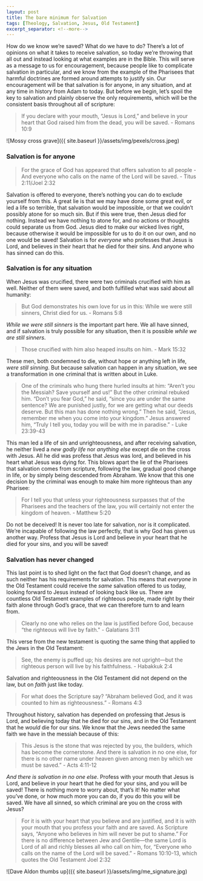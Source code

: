 ```yaml
---
layout: post
title: The bare minimum for Salvation
tags: [Theology, Salvation, Jesus, Old Testament]
excerpt_separator: <!--more-->
---
```


How do we know we’re saved? What do we have to do? There’s a lot of opinions on what it takes to receive salvation, so today we’re throwing that all out and instead looking at what examples are in the Bible. This will serve as a message to us for encouragement, because people like to complicate salvation in particular, and we know from the example of the Pharisees that harmful doctrines are formed around attempts to justify sin. Our encouragement will be that salvation is for anyone, in any situation, and at any time in history from Adam to today. But before we begin, let’s spoil the key to salvation and plainly observe the only requirements, which will be the consistent basis throughout all of scripture:

>If you declare with your mouth, “Jesus is Lord,” and believe in your heart that God raised him from the dead, you will be saved. - Romans 10:9

<!--more-->

![Mossy cross grave]({{ site.baseurl }}/assets/img/pexels/cross.jpeg)

### Salvation is for anyone

>For the grace of God has appeared that offers salvation to all people - And everyone who calls on the name of the Lord will be saved. - Titus 2:11/Joel 2:32

Salvation is offered to everyone, there’s nothing you can do to exclude yourself from this. A great lie is that we may have done some great evil, or led a life so terrible, that salvation would be impossible, or that we couldn’t possibly atone for so much sin. But if this were true, then Jesus died for nothing. Instead we have nothing to atone for, and no actions or thoughts could separate us from God. Jesus died to make our wicked lives right, because otherwise it would be impossible for us to do it on our own, and no one would be saved! Salvation is for *everyone* who professes that Jesus is Lord, and believes in their heart that he died for their sins. And anyone who has sinned can do this.

### Salvation is for any situation

When Jesus was crucified, there were two criminals crucified with him as well. Neither of them were saved, and both fulfilled what was said about all humanity:

>But God demonstrates his own love for us in this: While we were still sinners, Christ died for us. - Romans 5:8

*While we were still sinners* is the important part here. We all have sinned, and if salvation is truly possible for any situation, then it is possible *while we are still sinners*.

>Those crucified with him also heaped insults on him. - Mark 15:32

These men, both condemned to die, without hope or anything left in life, *were still sinning*. But because salvation can happen in any situation, we see a transformation in one criminal that is written about in Luke.

>One of the criminals who hung there hurled insults at him: “Aren’t you the Messiah? Save yourself and us!” But the other criminal rebuked him. “Don’t you fear God,” he said, “since you are under the same sentence? We are punished justly, for we are getting what our deeds deserve. But this man has done nothing wrong.” Then he said, “Jesus, remember me when you come into your kingdom.” Jesus answered him, “Truly I tell you, today you will be with me in paradise.” - Luke 23:39-43

This man led a life of sin and unrighteousness, and after receiving salvation, he neither lived a *new godly life* nor *anything else* except die on the cross with Jesus. All he did was profess that Jesus was lord, and believed in his heart what Jesus was dying for. This blows apart the lie of the Pharisees that salvation comes from scripture, following the law, gradual good change in life, or by simply being descended from Abraham. We know that this one decision by the criminal was enough to make him more righteous than any Pharisee:

>For I tell you that unless your righteousness surpasses that of the Pharisees and the teachers of the law, you will certainly not enter the kingdom of heaven. - Matthew 5:20

Do not be deceived! It is never too late for salvation, nor is it complicated. We’re incapable of following the law perfectly, that is why God has given us another way. Profess that Jesus is Lord and believe in your heart that he died for your sins, and you will be saved!

### Salvation has never changed

This last point is to shed light on the fact that God doesn’t change, and as such neither has his requirements for salvation. This means that *everyone* in the Old Testament could receive the *same* salvation offered to us today, looking forward to Jesus instead of looking back like us. There are countless Old Testament examples of righteous people, made right by their faith alone through God’s grace, that we can therefore turn to and learn from.

>Clearly no one who relies on the law is justified before God, because “the righteous will live by faith." - Galatians 3:11

This verse from the new testament is quoting the same thing that applied to the Jews in the Old Testament:

>See, the enemy is puffed up; his desires are not upright—but the righteous person will live by his faithfulness. - Habakkuk 2:4

Salvation and righteousness in the Old Testament did not depend on the law, but on *faith* just like today.

>For what does the Scripture say? “Abraham believed God, and it was counted to him as righteousness.” - Romans 4:3

Throughout history, salvation has depended on professing that Jesus is Lord, and believing today that he died for our sins, and in the Old Testament that he *would* die for our sins. We know that the Jews needed the same faith we have in the messiah because of this:

>This Jesus is the stone that was rejected by you, the builders, which has become the cornerstone. And there is salvation in no one else, for there is no other name under heaven given among men by which we must be saved.” - Acts 4:11-12

*And there is salvation in no one else*. Profess with your mouth that Jesus is Lord, and believe in your heart that he died for your sins, and you will be saved! There is nothing more to worry about, that’s it! No matter what you’ve done, or how much more you can do, if you do this you will be saved. We have all sinned, so which criminal are you on the cross with Jesus?

>For it is with your heart that you believe and are justified, and it is with your mouth that you profess your faith and are saved. As Scripture says, “Anyone who believes in him will never be put to shame.” For there is no difference between Jew and Gentile—the same Lord is Lord of all and richly blesses all who call on him, for, “Everyone who calls on the name of the Lord will be saved.” - Romans 10:10-13, which quotes the Old Testament Joel 2:32

![Dave Aldon thumbs up]({{ site.baseurl }}/assets/img/me_signature.jpg)
